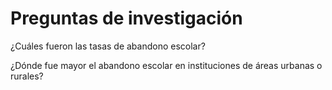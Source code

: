 # Preguntas de investigación

¿Cuáles fueron las tasas de abandono escolar?

¿Dónde fue mayor el abandono escolar en instituciones de áreas urbanas o rurales?